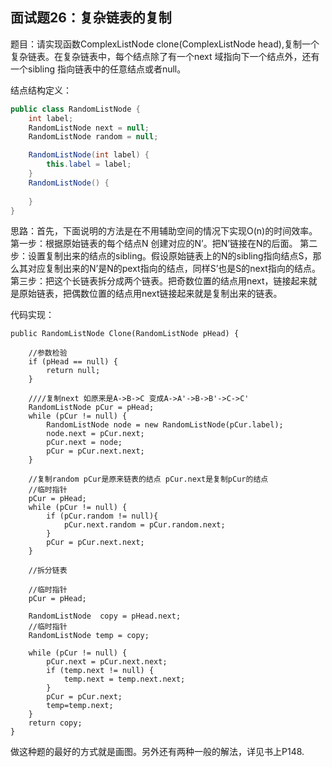 ## 面试题26：复杂链表的复制


题目：请实现函数ComplexListNode clone(ComplexListNode head),复制一个复杂链表。在复杂链表中，每个结点除了有一个next 域指向下一个结点外，还有一个sibling 指向链表中的任意结点或者null。

结点结构定义：
```java
public class RandomListNode {
    int label;
    RandomListNode next = null;
    RandomListNode random = null;

    RandomListNode(int label) {
        this.label = label;
    }
    RandomListNode() {
        
    }
}

```

思路：首先，下面说明的方法是在不用辅助空间的情况下实现O(n)的时间效率。
第一步：根据原始链表的每个结点N 创建对应的N’。把N’链接在N的后面。
第二步：设置复制出来的结点的sibling。假设原始链表上的N的sibling指向结点S，那么其对应复制出来的N’是N的pext指向的结点，同样S’也是S的next指向的结点。
第三步：把这个长链表拆分成两个链表。把奇数位置的结点用next，链接起来就是原始链表，把偶数位置的结点用next链接起来就是复制出来的链表。

代码实现：
```
public RandomListNode Clone(RandomListNode pHead) {

    //参数检验
    if (pHead == null) {
        return null;
    }

    ////复制next 如原来是A->B->C 变成A->A'->B->B'->C->C'
    RandomListNode pCur = pHead;
    while (pCur != null) {
        RandomListNode node = new RandomListNode(pCur.label);
        node.next = pCur.next;
        pCur.next = node;
        pCur = pCur.next.next;
    }

    //复制random pCur是原来链表的结点 pCur.next是复制pCur的结点
    //临时指针
    pCur = pHead;
    while (pCur != null) {
        if (pCur.random != null){
            pCur.next.random = pCur.random.next;
        }
        pCur = pCur.next.next;
    }

    //拆分链表

    //临时指针
    pCur = pHead;

    RandomListNode  copy = pHead.next;
    //临时指针
    RandomListNode temp = copy;

    while (pCur != null) {
        pCur.next = pCur.next.next;
        if (temp.next != null) {
            temp.next = temp.next.next;
        }
        pCur = pCur.next;
        temp=temp.next;
    }
    return copy;
}
```

做这种题的最好的方式就是画图。另外还有两种一般的解法，详见书上P148.





